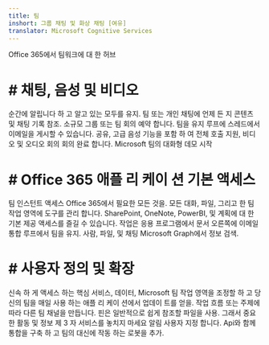 ```yaml
---
title: 팀
inshort: 그룹 채팅 및 화상 채팅 [여유]
translator: Microsoft Cognitive Services
---
```



Office 365에서 팀워크에 대 한 허브 

# # 채팅, 음성 및 비디오
순간에 알립니다 하 고 알고 있는 모두를 유지. 팀 또는 개인 채팅에 언제 든 지 콘텐츠 및 채팅 기록 참조. 소규모 그룹 또는 팀 회의 예약 합니다. 팀을 유지 루프에 스레드에서 이메일을 게시할 수 있습니다. 공유, 고급 음성 기능을 포함 하 여 전체 호출 지원, 비디오 및 오디오 회의 회의 완료 합니다. 
Microsoft 팀의 대화형 데모 시작 

# # Office 365 애플 리 케이 션 기본 액세스
팀 인스턴트 액세스 Office 365에서 필요한 모든 것을. 모든 대화, 파일, 그리고 한 팀 작업 영역에 도구를 관리 합니다. SharePoint, OneNote, PowerBI, 및 계획에 대 한 기본 제공 액세스를 즐길 수 있습니다. 작업은 응용 프로그램에서 문서 오른쪽에 이메일 통합 루프에서 팀을 유지. 사람, 파일, 및 채팅 Microsoft Graph에서 정보 검색. 

# # 사용자 정의 및 확장
신속 하 게 액세스 하는 핵심 서비스, 데이터, Microsoft 팀 작업 영역을 조정할 하 고 당신의 팀을 매일 사용 하는 애플 리 케이 션에서 업데이 트를 얻을. 작업 흐름 또는 주제에 따라 다른 팀 채널을 만듭니다. 핀은 일반적으로 쉽게 참조할 파일을 사용. 그래서 중요 한 활동 및 정보 제 3 자 서비스를 놓치지 마세요 알림 사용자 지정 합니다. Api와 함께 통합을 구축 하 고 팀의 대신에 작동 하는 로봇을 추가. 






